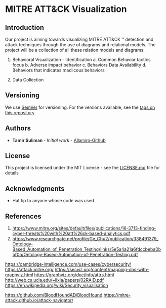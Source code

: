 # MITRE ATT&CK  Visualization


## Introduction

Our project is aiming towards visualizing MITRE ATT&CK ™  detection and attack techniques through the use of diagrams and relational models.
The project will be a collection of all these relation models and diagrams.



1. Behavioral Visualization - Identification
   a. Common Behavior tactics focus
   b. Adverse impact behavior
   c.  Behaviors Data Availability 
   d. Behaviors that indicates maclicous behaviors
 
 2. Data Collection 


## Versioning

We use [SemVer](http://semver.org/) for versioning. For the versions available, see the [tags on this repository](https://github.com/your/project/tags). 


## Authors
* **Tamir Suliman** - *Initial work* - [Allamiro-Github](https://github.com/allamiro)

## License

This project is licensed under the MIT License - see the [LICENSE.md](LICENSE.md) file for details

## Acknowledgments

* Hat tip to anyone whose code was used


## References
1. https://www.mitre.org/sites/default/files/publications/16-3713-finding-cyber-threats%20with%20att%26ck-based-analytics.pdf
2. https://www.researchgate.net/profile/Ge_Chu2/publication/338491379_Ontology-Based_Automation_of_Penetration_Testing/links/5e5a4a21a6fdccbeba0bbf0a/Ontology-Based-Automation-of-Penetration-Testing.pdf


https://cambridge-intelligence.com/use-cases/cybersecurity/
https://attack.mitre.org/
https://secviz.org/content/mapping-dns-with-graphviz.html
https://graphviz.org/doc/info/attrs.html
http://web.cs.ucla.edu/~lixia/papers/02RAID.pdf
https://en.wikipedia.org/wiki/Security_visualisation

https://github.com/BloodHoundAD/BloodHound
https://mitre-attack.github.io/attack-navigator/

